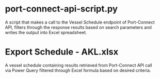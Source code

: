 # port-connect-api-script.py
A script that makes a call to the Vessel Schedule endpoint of Port-Connect API, filters through the response results based on search parameters and writes the output into Excel spreadsheet.

# Export Schedule - AKL.xlsx
A vessel schedule containing results retrieved from Port-Connect API call via Power Query filtered through Excel formula based on desired criteria.
